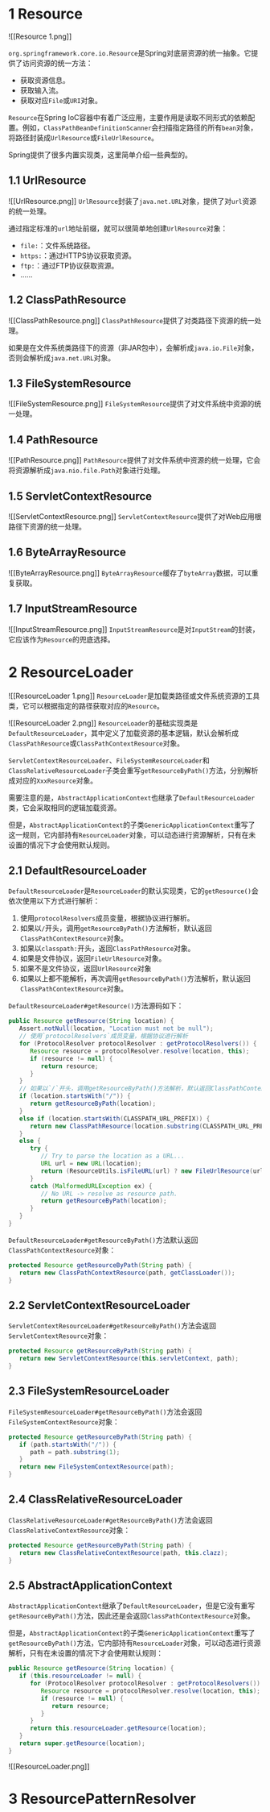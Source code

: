 # 1 Resource
![[Resource 1.png]]

`org.springframework.core.io.Resource`是Spring对底层资源的统一抽象。它提供了访问资源的统一方法：
- 获取资源信息。
- 获取输入流。
- 获取对应`File`或`URI`对象。

`Resource`在Spring IoC容器中有着广泛应用，主要作用是读取不同形式的依赖配置。例如，`ClassPathBeanDefinitionScanner`会扫描指定路径的所有`bean`对象，将路径封装成`UrlResource`或`FileUrlResource`。

Spring提供了很多内置实现类，这里简单介绍一些典型的。

## 1.1 UrlResource
![[UrlResource.png]]
`UrlResource`封装了`java.net.URL`对象，提供了对`url`资源的统一处理。

通过指定标准的`url`地址前缀，就可以很简单地创建`UrlResource`对象：
- `file:`：文件系统路径。
- `https:`：通过HTTPS协议获取资源。
- `ftp:`：通过FTP协议获取资源。
- ……

## 1.2 ClassPathResource
![[ClassPathResource.png]]
`ClassPathResource`提供了对类路径下资源的统一处理。

如果是在文件系统类路径下的资源（非JAR包中），会解析成`java.io.File`对象，否则会解析成`java.net.URL`对象。

## 1.3 FileSystemResource
![[FileSystemResource.png]]
`FileSystemResource`提供了对文件系统中资源的统一处理。

## 1.4 PathResource
![[PathResource.png]]
`PathResource`提供了对文件系统中资源的统一处理，它会将资源解析成`java.nio.file.Path`对象进行处理。

## 1.5 ServletContextResource
![[ServletContextResource.png]]
`ServletContextResource`提供了对Web应用根路径下资源的统一处理。

## 1.6 ByteArrayResource
![[ByteArrayResource.png]]
`ByteArrayResource`缓存了`byteArray`数据，可以重复获取。

## 1.7 InputStreamResource
![[InputStreamResource.png]]
`InputStreamResource`是对`InputStream`的封装，它应该作为`Resource`的兜底选择。

# 2 ResourceLoader
![[ResourceLoader 1.png]]
`ResourceLoader`是加载类路径或文件系统资源的工具类，它可以根据指定的路径获取对应的`Resource`。

![[ResourceLoader 2.png]]
`ResourceLoader`的基础实现类是`DefaultResourceLoader`，其中定义了加载资源的基本逻辑，默认会解析成`ClassPathResource`或`ClassPathContextResource`对象。

`ServletContextResourceLoader`、`FileSystemResourceLoader`和`ClassRelativeResourceLoader`子类会重写`getResourceByPath()`方法，分别解析成对应的`XxxResource`对象。

需要注意的是，`AbstractApplicationContext`也继承了`DefaultResourceLoader`类，它会采取相同的逻辑加载资源。

但是，`AbstractApplicationContext`的子类`GenericApplicationContext`重写了这一规则，它内部持有`ResourceLoader`对象，可以动态进行资源解析，只有在未设置的情况下才会使用默认规则。

## 2.1 DefaultResourceLoader
`DefaultResourceLoader`是`ResourceLoader`的默认实现类，它的`getResource()`会依次使用以下方式进行解析：
1. 使用`protocolResolvers`成员变量，根据协议进行解析。
2. 如果以`/`开头，调用`getResourceByPath()`方法解析，默认返回`ClassPathContextResource`对象。
3. 如果以`classpath:`开头，返回`ClassPathResource`对象。
4. 如果是文件协议，返回`FileUrlResource`对象。
5. 如果不是文件协议，返回`UrlResource`对象
6. 如果以上都不能解析，再次调用`getResourceByPath()`方法解析，默认返回`ClassPathContextResource`对象。

`DefaultResourceLoader#getResource()`方法源码如下：
```java
public Resource getResource(String location) {  
   Assert.notNull(location, "Location must not be null");  
   // 使用`protocolResolvers`成员变量，根据协议进行解析
   for (ProtocolResolver protocolResolver : getProtocolResolvers()) {  
      Resource resource = protocolResolver.resolve(location, this);  
      if (resource != null) {  
         return resource;  
      }  
   }  
   // 如果以`/`开头，调用getResourceByPath()方法解析，默认返回ClassPathContextResource对象。
   if (location.startsWith("/")) {  
      return getResourceByPath(location);  
   }  
   else if (location.startsWith(CLASSPATH_URL_PREFIX)) {  
      return new ClassPathResource(location.substring(CLASSPATH_URL_PREFIX.length()), getClassLoader());  
   }  
   else {  
      try {  
         // Try to parse the location as a URL...  
         URL url = new URL(location);  
         return (ResourceUtils.isFileURL(url) ? new FileUrlResource(url) : new UrlResource(url));  
      }  
      catch (MalformedURLException ex) {  
         // No URL -> resolve as resource path.  
         return getResourceByPath(location);  
      }  
   }  
}
```

`DefaultResourceLoader#getResourceByPath()`方法默认返回`ClassPathContextResource`对象：
```java
protected Resource getResourceByPath(String path) {  
   return new ClassPathContextResource(path, getClassLoader());  
}
```

## 2.2 ServletContextResourceLoader
`ServletContextResourceLoader#getResourceByPath()`方法会返回`ServletContextResource`对象：
```java
protected Resource getResourceByPath(String path) {  
   return new ServletContextResource(this.servletContext, path);  
}
```

## 2.3 FileSystemResourceLoader
`FileSystemResourceLoader#getResourceByPath()`方法会返回`FileSystemContextResource`对象：
```java
protected Resource getResourceByPath(String path) {  
   if (path.startsWith("/")) {  
      path = path.substring(1);  
   }  
   return new FileSystemContextResource(path);  
}
```

## 2.4 ClassRelativeResourceLoader
`ClassRelativeResourceLoader#getResourceByPath()`方法会返回`ClassRelativeContextResource`对象：
```java
protected Resource getResourceByPath(String path) {  
   return new ClassRelativeContextResource(path, this.clazz);  
}
```

## 2.5 AbstractApplicationContext
`AbstractApplicationContext`继承了`DefaultResourceLoader`，但是它没有重写`getResourceByPath()`方法，因此还是会返回`ClassPathContextResource`对象。

但是，`AbstractApplicationContext`的子类`GenericApplicationContext`重写了`getResourceByPath()`方法，它内部持有`ResourceLoader`对象，可以动态进行资源解析，只有在未设置的情况下才会使用默认规则：
```java
public Resource getResource(String location) {  
   if (this.resourceLoader != null) {  
      for (ProtocolResolver protocolResolver : getProtocolResolvers()) {  
         Resource resource = protocolResolver.resolve(location, this);  
         if (resource != null) {  
            return resource;  
         }  
      }  
      return this.resourceLoader.getResource(location);  
   }  
   return super.getResource(location);  
}
```

![[ResourceLoader.png]]

# 3 ResourcePatternResolver

